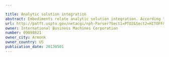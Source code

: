 ```yaml
---

title: Analytic solution integration
abstract: Embodiments relate analytic solution integration. According to an aspect, a method for analytic solution integration includes establishing an engine abstraction layer configured to interface with a plurality of analytic engines associated with a plurality of models. A services layer is interfaced with the engine abstraction layer to provide a communication interface to invoke the analytic engines associated with the models. A user interface is provided to the services layer. The user interface is configured to define an analytic solution as an executable sequence of one or more of the models.
url: http://patft.uspto.gov/netacgi/nph-Parser?Sect1=PTO2&Sect2=HITOFF&p=1&u=%2Fnetahtml%2FPTO%2Fsearch-adv.htm&r=1&f=G&l=50&d=PALL&S1=09098821&OS=09098821&RS=09098821
owner: International Business Machines Corporation
number: 09098821
owner_city: Armonk
owner_country: US
publication_date: 20130501
---
```

